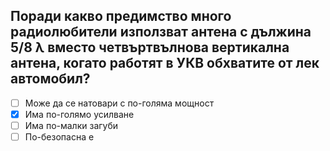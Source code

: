 ## Поради какво предимство много радиолюбители използват антена с дължина 5/8 λ вместо четвъртвълнова вертикална антена, когато работят в УКВ обхватите от лек автомобил?

<!-- Верният отговор е отбелязан с [X] -->

- [ ] Може да се натовари с по-голяма мощност
- [X] Има по-голямо усилване
- [ ] Има по-малки загуби
- [ ] По-безопасна е
